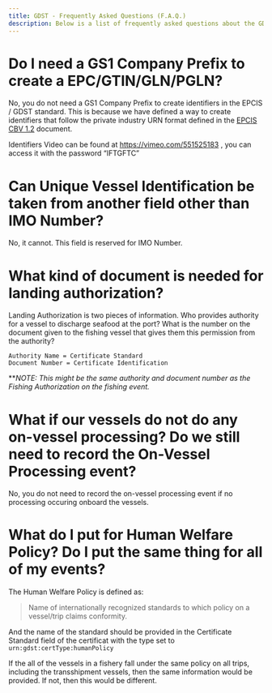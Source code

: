 ```yaml
---
title: GDST - Frequently Asked Questions (F.A.Q.)
description: Below is a list of frequently asked questions about the GDST standard.
---
```


# Do I need a GS1 Company Prefix to create a EPC/GTIN/GLN/PGLN?
No, you do not need a GS1 Company Prefix to create identifiers in the EPCIS / GDST standard. This is because we have defined a way to create identifiers that follow the private industry URN format defined in the [EPCIS CBV 1.2](https://www.gs1.org/sites/default/files/docs/epc/CBV-Standard-1-2-2-r-2017-10-12.pdf) document.

Identifiers Video can be found at https://vimeo.com/551525183 , you can access it with the password “IFTGFTC” 

# Can Unique Vessel Identification be taken from another field other than IMO Number?
No, it cannot. This field is reserved for IMO Number.

# What kind of document is needed for landing authorization?
Landing Authorization is two pieces of information. Who provides authority for a vessel to discharge seafood at the port? What is the number on the document given to the fishing vessel that gives them this permission from the authority? 

```
Authority Name = Certificate Standard
Document Number = Certificate Identification
```

***NOTE: This might be the same authority and document number as the Fishing Authorization on the fishing event.*

# What if our vessels do not do any on-vessel processing? Do we still need to record the On-Vessel Processing event?
No, you do not need to record the on-vessel processing event if no processing occuring onboard the vessels.

# What do I put for Human Welfare Policy? Do I put the same thing for all of my events?
The Human Welfare Policy is defined as:

> Name of internationally recognized standards to which policy on a vessel/trip claims conformity.

And the name of the standard should be provided in the Certificate Standard field of the certificat with the type set to `urn:gdst:certType:humanPolicy`

If the all of the vessels in a fishery fall under the same policy on all trips, including the transshipment vessels, then the same information would be provided. If not, then this would be different.


